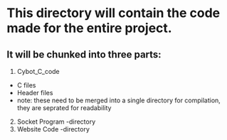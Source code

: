 # This directory will contain the code made for the entire project.

## It will be chunked into three parts:
1. Cybot_C_code
  - C files
  - Header files
  - note: these need to be merged into a single directory for compilation, they are seprated for readability
2. Socket Program
  -directory
3. Website Code
  -directory

